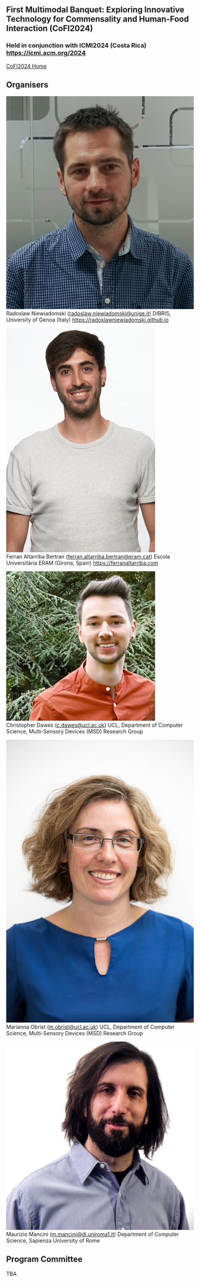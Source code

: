 <link rel="stylesheet" href="styles/retro.css">
<link rel="stylesheet" href="styles/images.css">

## First Multimodal Banquet: Exploring Innovative Technology for Commensality and Human-Food Interaction (CoFI2024)

### Held in conjunction with ICMI2024 (Costa Rica) <https://icmi.acm.org/2024>

[CoFI2024 Home](index.md)

## Organisers

<img id="photo" src="images/Radek.jpg"><br/>
Radoslaw Niewiadomski (radoslaw.niewiadomski@unige.it)
DIBRIS, University of Genoa (Italy)
<https://radoslawniewiadomski.github.io>

<img id="photo" src="images/Ferran.jpg"><br/>
Ferran Altarriba Bertran (ferran.altarriba.bertran@eram.cat) 
Escola Universitària ERAM (Girona, Spain)
<https://ferranaltarriba.com>

<img id="photo" src="images/Chris.jpg"><br/>
Christopher Dawes (c.dawes@ucl.ac.uk)
UCL, Department of Computer Science, Multi-Sensory Devices (MSD) Research Group

<img id="photo" src="images/Marianna.jpg"><br/>
Marianna Obrist (m.obrist@ucl.ac.uk)
UCL, Department of Computer Science, Multi-Sensory Devices (MSD) Research Group

<img id="photo" src="images/Maurizio.jpg"><br/>
Maurizio Mancini (m.mancini@di.uniroma1.it)
Department of Computer Science, Sapienza University of Rome

## Program Committee

TBA

<!--
* [Maurizio Mancini](mailto:m.mancini@di.uniroma1.it), University of Rome “Sapienza”, Italy
* [Giovanna Varni](mailto:giovanna.varni@telecom-paris.fr), LTCI, Télécom Paris, Institut polytechnique de Paris, France
* [David Murphy](mailto:d.murphy@cs.ucc.ie), University College Cork (UCC), Ireland
* [Fabio Pellacini](mailto:pellacini@di.uniroma1.it ), University of Rome “Sapienza”, Italy
* [Laura Maye](mailto:laura.maye@ucc.ie), University College Cork, Ireland
* [Patrick O'Toole](mailto:patrick.otoole@umail.ucc.ie), University College Cork, Ireland


## Supporters

This workshop has been partially supported by the French National Research Agency (ANR) in the framework of its JCJC program (GRACE, project ANR-18-CE33-0003-01, funded under the Artificial Intelligence Plan) and by the SceneHash (A Content-Indexable Data Structure for Collaborative 3D Environments) Project.

<img src="logo-anr.png" alt="ANR" width="60" style="float: left; margin-right: 10px;"/>
<img src="LOGO_officiel_cropped.png" alt="ANR" width="180" style="float: left; margin-right: 10px;"/>

-->